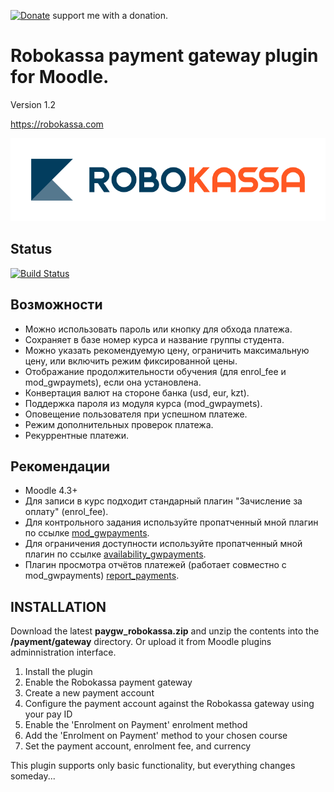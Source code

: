 [![Donate](https://img.shields.io/badge/Donate-PayPal-green.svg)](https://paypal.me/snickser) support me with a donation.

# Robokassa payment gateway plugin for Moodle.

Version 1.2

https://robokassa.com

![alt text](https://raw.githubusercontent.com/Snickser/moodle-paygw_robokassa/da4ffeef22702ad4e087ca6ed78133f6c48dde65/pix/img.svg)

## Status

[![Build Status](https://github.com/Snickser/moodle-paygw_robokassa/actions/workflows/moodle-ci.yml/badge.svg)](https://github.com/Snickser/moodle-paygw_robokassa/actions/workflows/moodle-ci.yml)

## Возможности

+ Можно использовать пароль или кнопку для обхода платежа.
+ Сохраняет в базе номер курса и название группы студента.
+ Можно указать рекомендуемую цену, ограничить максимальную цену, или включить режим фиксированной цены.
+ Отображание продолжительности обучения (для enrol_fee и mod_gwpaymets), если она установлена.
+ Конвертация валют на стороне банка (usd, eur, kzt).
+ Поддержка пароля из модуля курса (mod_gwpaymets).
+ Оповещение пользователя при успешном платеже.
+ Режим дополнительных проверок платежа.
+ Рекуррентные платежи.

## Рекомендации

+ Moodle 4.3+
+ Для записи в курс подходит стандарный плагин "Зачисление за оплату" (enrol_fee).
+ Для контрольного задания используйте пропатченный мной плагин по ссылке [mod_gwpayments](https://github.com/Snickser/moodle-mod_gwpayments/tree/dev).
+ Для ограничения доступности используйте пропатченный мной плагин по ссылке [availability_gwpayments](https://github.com/Snickser/moodle-availability_gwpayments/tree/dev).
+ Плагин просмотра отчётов платежей (работает совместно с mod_gwpayments) [report_payments](https://github.com/Snickser/moodle-report_payments/tree/dev).

## INSTALLATION

Download the latest **paygw_robokassa.zip** and unzip the contents into the **/payment/gateway** directory. Or upload it from Moodle plugins adminnistration interface.

1. Install the plugin
2. Enable the Robokassa payment gateway
3. Create a new payment account
4. Configure the payment account against the Robokassa gateway using your pay ID
5. Enable the 'Enrolment on Payment' enrolment method
6. Add the 'Enrolment on Payment' method to your chosen course
7. Set the payment account, enrolment fee, and currency

This plugin supports only basic functionality, but everything changes someday...
